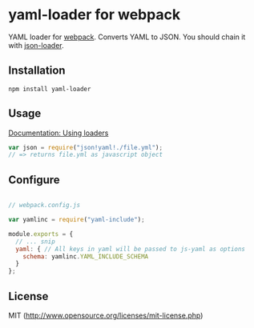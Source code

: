# yaml-loader for webpack

YAML loader for [webpack](http://webpack.github.io/). Converts YAML to JSON. You should chain it with [json-loader](https://github.com/webpack/json-loader).

## Installation

`npm install yaml-loader`

## Usage

[Documentation: Using loaders](http://webpack.github.io/docs/using-loaders.html)

``` javascript
var json = require("json!yaml!./file.yml");
// => returns file.yml as javascript object
```

## Configure

``` javascript

// webpack.config.js

var yamlinc = require("yaml-include");

module.exports = {
  // ... snip
  yaml: { // All keys in yaml will be passed to js-yaml as options
    schema: yamlinc.YAML_INCLUDE_SCHEMA
  }
};
```

## License

MIT (http://www.opensource.org/licenses/mit-license.php)

